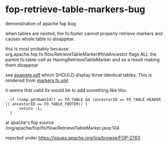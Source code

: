 # fop-retrieve-table-markers-bug
demonstration of apache fop bug

when tables are nested, the fo:footer cannot properly retrieve markers and causes whole table to disappear.

this is most probably because org.apache.fop.fo.flow.RetrieveTableMarker#findAncestor 
flags ALL the parent fo:table-cell as HavingRetrieveTableMarker and as a result making them disappear

see [example pdf](result.pdf) which SHOULD display three identical tables. 
This is rendered from [markers.fo.xml](src/eu/jgwozdz/fop/markers.fo.xml)

it seems that valid fix would be to add something like this:

```
  if (temp.getNameId() == FO_TABLE && (ancestorID == FO_TABLE_HEADER || ancestorID == FO_TABLE_FOOTER)) {
      return -1;
  }
```
at apache's fop source /org/apache/fop/fo/flow/RetrieveTableMarker.java:104 

reported under https://issues.apache.org/jira/browse/FOP-2763
